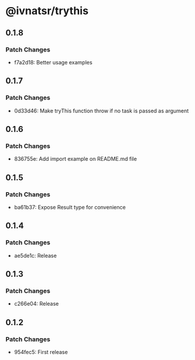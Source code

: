 # @ivnatsr/trythis

## 0.1.8

### Patch Changes

- f7a2d18: Better usage examples

## 0.1.7

### Patch Changes

- 0d33d46: Make tryThis function throw if no task is passed as argument

## 0.1.6

### Patch Changes

- 836755e: Add import example on README.md file

## 0.1.5

### Patch Changes

- ba61b37: Expose Result type for convenience

## 0.1.4

### Patch Changes

- ae5de1c: Release

## 0.1.3

### Patch Changes

- c266e04: Release

## 0.1.2

### Patch Changes

- 954fec5: First release
